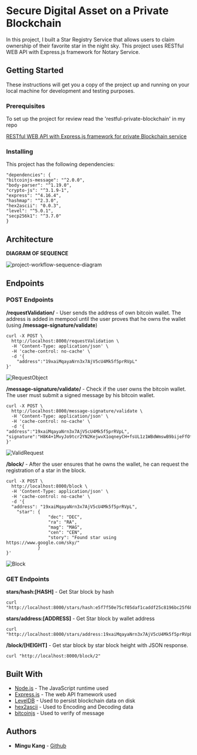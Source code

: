 # Secure Digital Asset on a Private Blockchain

In this project, I built a Star Registry Service that allows users to claim ownership of their favorite star in the night sky. This project uses RESTful WEB API with Express.js framework for Notary Service.

## Getting Started

These instructions will get you a copy of the project up and running on your local machine for development and testing purposes.

### Prerequisites
To set up the project for review read the 'restful-private-blockchain' in my repo 

[RESTful WEB API with Express.js framework for private Blockchain service](https://github.com/minqukanq/restful-private-blockchain)

### Installing

This project has the following dependencies:
```
"dependencies": {
"bitcoinjs-message": "^2.0.0",
"body-parser": "^1.19.0",
"crypto-js": "^3.1.9-1",
"express": "^4.16.4",
"hashmap": "^2.3.0",
"hex2ascii": "0.0.3",
"level": "^5.0.1",
"secp256k1": "^3.7.0"
}
```



## Architecture
**DIAGRAM OF SEQUENCE**

![project-workflow-sequence-diagram](https://github.com/minqukanq/secure-digital-asset-on-a-private-blockchain/blob/master/img/project-workflow-sequence-diagram.png)

## Endpoints

### POST Endpoints
**/requestValidation/** - User sends the address of own bitcoin wallet. The address is added in mempool until the user proves that he owns the wallet (using **/message-signature/validate**)

```
curl -X POST \
  http://localhost:8000/requestValidation \
  -H 'Content-Type: application/json' \
  -H 'cache-control: no-cache' \
  -d '{
    "address":"19xaiMqayaNrn3x7AjV5cU4Mk5f5prRVpL"
}'
```

![RequestObject](https://github.com/minqukanq/secure-digital-asset-on-a-private-blockchain/blob/master/img/RequestObject.png)



**/message-signature/validate/** - Check if the user owns the bitcoin wallet. The user must submit a signed message by his bitcoin wallet.

```
curl -X POST \
  http://localhost:8000/message-signature/validate \
  -H 'Content-Type: application/json' \
  -H 'cache-control: no-cache' \
  -d '{
"address":"19xaiMqayaNrn3x7AjV5cU4Mk5f5prRVpL",
"signature":"H8K4+1MvyJo9tcr2YN2KejwvX1oqneyCH+fsUL1z1WBdWmswB9bijeFfOfMqK68kQ5RO6ZxhomoXQG3fkLaBl+Q="
}'
```

![ValidRequest](https://github.com/minqukanq/secure-digital-asset-on-a-private-blockchain/blob/master/img/ValidRequest.png)



**/block/** - After the user ensures that he owns the wallet, he can request the registration of a star in the block.

```
curl -X POST \
  http://localhost:8000/block \
  -H 'Content-Type: application/json' \
  -H 'cache-control: no-cache' \
  -d '{
  "address": "19xaiMqayaNrn3x7AjV5cU4Mk5f5prRVpL",
    "star": {
                "dec": "DEC",
                "ra": "RA",
                "mag": "MAG",
                "cen": "CEN",
                "story": "Found star using https://www.google.com/sky/"
            }
}'
```

![Block](https://github.com/minqukanq/secure-digital-asset-on-a-private-blockchain/blob/master/img/Block.png)



### GET Endpoints

**stars/hash:[HASH]** - Get Star block by hash

```
curl "http://localhost:8000/stars/hash:e5f7f50e75cf05daf1caddf25c8196bc25f684d61db355de34d7dc0f2e0be97c"
```

**stars/address:[ADDRESS]** - Get Star block by wallet address

```
curl "http://localhost:8000/stars/address:19xaiMqayaNrn3x7AjV5cU4Mk5f5prRVpL"
```

**/block/[HEIGHT]** - Get star block by star block height with JSON response.

```
curl "http://localhost:8000/block/2"
```



## Built With

* [Node.js](https://nodejs.org/en/) - The JavaScript runtime used
* [Express.js](http://expressjs.com/) - The web API framework used
* [LevelDB](https://github.com/google/leveldb) - Used to persist blockchain data on disk
* [hex2ascii](https://www.npmjs.com/package/hex2ascii) - Used to Encoding and Decoding data
* [bitcoinjs](https://github.com/bitcoinjs) - Used to verify of message




## Authors

* **Mingu Kang** - [Github](https://github.com/minqukanq)
